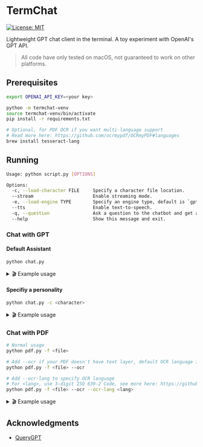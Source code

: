 # TermChat

[![License: MIT](https://img.shields.io/badge/License-MIT-yellow.svg)](https://opensource.org/licenses/MIT)

Lightweight GPT chat client in the terminal. A toy experiment with OpenAI's GPT API.

> All code have only tested on macOS, not guaranteed to work on other platforms.

## Prerequisites

```bash
export OPENAI_API_KEY=<your key>
```

```bash
python -m termchat-venv
source termchat-venv/bin/activate
pip install -r requirements.txt
```

```bash
# Optional, for PDF OCR if you want multi-language support
# Read more here: https://github.com/ocrmypdf/OCRmyPDF#languages
brew install tesseract-lang
```

## Running

```bash
Usage: python script.py [OPTIONS]

Options:
  -c, --load-character FILE     Specify a character file location.
  --stream                      Enable streaming mode.
  -e, --load-engine TYPE        Specify an engine type, default is `gpt-3.5-turbo`.
  --tts                         Enable text-to-speech.
  -q, --question                Ask a question to the chatbot and get an answer directly.
  --help                        Show this message and exit.
```

### Chat with GPT

#### Default Assistant

```bash
python chat.py
```

<details>
  <summary> 🎬 Example usage </summary>

https://github.com/tommyjtl/termchat/assets/1622557/fb5d111b-42fb-4899-aeb6-c97202847a6f

</details>

#### Specifiy a personality

```bash
python chat.py -c <character>
```

<details>
  <summary> 🎬 Example usage </summary>

https://github.com/tommyjtl/termchat/assets/1622557/9d4ae7d7-d62b-4e28-b428-6b676d3780aa

</details>

### Chat with PDF

```bash
# Normal usage
python pdf.py -f <file>

# Add --ocr if your PDF doesn't have text layer, default OCR language is English
python pdf.py -f <file> --ocr

# Add --ocr-lang to specify OCR language
# For <lang>, use 3-digit ISO 639-2 Code, see more here: https://github.com/tesseract-ocr/tessdata
python pdf.py -f <file> --ocr --ocr-lang <lang>
```

<details>
  <summary> 🎬 Example usage </summary>

https://github.com/tommyjtl/termchat/assets/1622557/40162508-3263-406b-bb7e-27558ae8d618

</details>

## Acknowledgments

- [QueryGPT](https://github.com/tsensei/QueryGPT)
